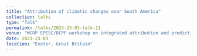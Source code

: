 ```yaml
---
title: "Attribution of climatic changes over South America"
collection: talks
type: "Talk"
permalink: /talks/2023-23-03-talk-11
venue: "WCRP EPESC/DCPP workshop on integrated attribution and prediction"
date: 2023-23-03
location: "Exeter, Great Britain"
---
```

